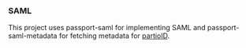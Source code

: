 ### SAML

This project uses passport-saml for implementing SAML and passport-saml-metadata for fetching metadata for [partioID](https://drive.google.com/file/d/187E0c7DVJJXl_WWCfNw9si3OAied6ov-/view).
